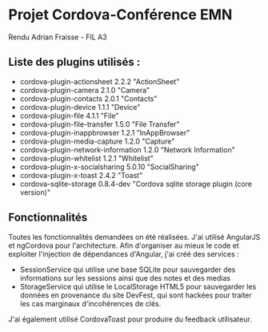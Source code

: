 # Projet Cordova-Conférence EMN

Rendu Adrian Fraisse - FIL A3

## Liste des plugins utilisés : 

- cordova-plugin-actionsheet 2.2.2 "ActionSheet"
- cordova-plugin-camera 2.1.0 "Camera"
- cordova-plugin-contacts 2.0.1 "Contacts"
- cordova-plugin-device 1.1.1 "Device"
- cordova-plugin-file 4.1.1 "File"
- cordova-plugin-file-transfer 1.5.0 "File Transfer"
- cordova-plugin-inappbrowser 1.2.1 "InAppBrowser"
- cordova-plugin-media-capture 1.2.0 "Capture"
- cordova-plugin-network-information 1.2.0 "Network Information"
- cordova-plugin-whitelist 1.2.1 "Whitelist"
- cordova-plugin-x-socialsharing 5.0.10 "SocialSharing"
- cordova-plugin-x-toast 2.4.2 "Toast"
- cordova-sqlite-storage 0.8.4-dev "Cordova sqlite storage plugin (core version)"

## Fonctionnalités

Toutes les fonctionnalités demandées on été réalisées. J'ai utilisé AngularJS et ngCordova pour l'architecture.
Afin d'organiser au mieux le code et exploiter l'injection de dépendances d'Angular, j'ai créé des services :
- SessionService qui utilise une base SQLite pour sauvegarder des informations sur les sessions ainsi que des notes et des medias
- StorageService qui utilise le LocalStorage HTML5 pour sauvegarder les données en provenance du site DevFest, qui sont hackées pour traiter les cas marginaux d'incohérences de clés.

J'ai également utilisé CordovaToast pour produire du feedback utilisateur.
